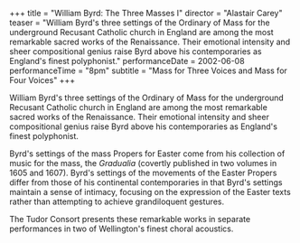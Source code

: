 +++
title = "William Byrd: The Three Masses I"
director = "Alastair Carey"
teaser = "William Byrd's three settings of the Ordinary of Mass for the underground Recusant Catholic church in England are among the most remarkable sacred works of the Renaissance. Their emotional intensity and sheer compositional genius raise Byrd above his contemporaries as England's finest polyphonist."
performanceDate = 2002-06-08
performanceTime = "8pm"
subtitle = "Mass for Three Voices and Mass for Four Voices"
+++

William Byrd's three settings of the Ordinary of Mass for the underground Recusant Catholic church in England are among the most remarkable sacred works of the Renaissance. Their emotional intensity and sheer compositional genius raise Byrd above his contemporaries as England's finest polyphonist.


Byrd's settings of the mass Propers for Easter come from his collection of music for the mass, the *Gradualia* (covertly published in two volumes in 1605 and 1607). Byrd's settings of the movements of the Easter Propers differ from those of his continental contemporaries in that Byrd's settings maintain a sense of intimacy, focusing on the expression of the Easter texts rather than attempting to achieve grandiloquent gestures.


The Tudor Consort presents these remarkable works in separate performances in two of Wellington's finest choral acoustics.
